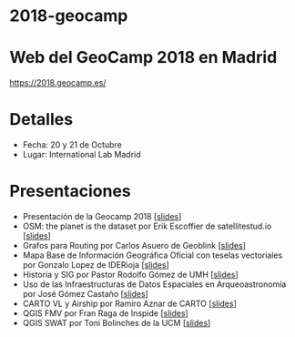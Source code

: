 2018-geocamp
============

# Web del GeoCamp 2018 en Madrid

https://2018.geocamp.es/

# Detalles

* Fecha: 20 y 21 de Octubre
* Lugar: International Lab Madrid

# Presentaciones

* Presentación de la Geocamp 2018 [[slides](http://bit.ly/geocamp-carto)]
* OSM: the planet is the dataset por Erik Escoffier de satellitestud.io [[slides](http://satellitestud.io/openvisconf/)]
* Grafos para Routing por Carlos Asuero de Geoblink [[slides](https://docs.google.com/presentation/d/1Q0DnRWKnjkVearm4NZ3h3Rh8sBB-8Lv5J34PvJqk1OE/edit#slide=id.g2e29447cb3_0_52)]
* Mapa Base de Información Geográfica Oficial con teselas vectoriales por Gonzalo Lopez de IDERioja [[slides](https://drive.google.com/open?id=1_X6E2YVa_bUXSKBPf5xSezG6ZSCiVuDQ)]
* Historia y SIG por Pastor Rodolfo Gómez de UMH [[slides](https://drive.google.com/open?id=1wZpn-ziDOi64lM52TfFoyDGPToPeL0Ww)]
* Uso de las Infraestructuras de Datos Espaciales en Arqueoastronomía por José Gómez Castaño [[slides](https://drive.google.com/open?id=1Tx6rQdkKCWjX7SIZtly6pISrp8orLWS0)]
* CARTO VL y Airship por Ramiro Aznar de CARTO [[slides](http://bit.ly/geocamp-carto)]
* QGIS FMV por Fran Raga de Inspide [[slides](https://slides.com/franraga/qgis-fmv/fullscreen#/)]
* QGIS SWAT por Toni Bolinches de la UCM [[slides](https://drive.google.com/open?id=1SO2e_-l0uln17ez5LegRD_qw5trvkACD)]
